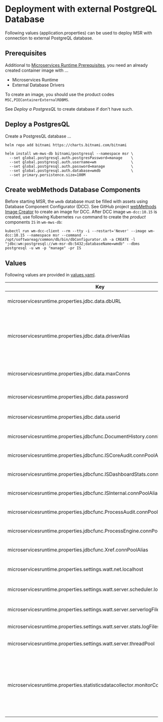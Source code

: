 # Deployment with external PostgreQL Database

Following values (application.properties) can be used to deploy MSR with connection to external PostgreQL database.

## Prerequisites

Additional to [Microservices Runtime Prerequisites](../../helm/README.md), you need an already created container image with ...
* Microservices Runtime
* External Database Drivers

To create an image, you should use the product codes `MSC,PIEContainerExternalRDBMS`.

See *Deploy a PostgresQL* to create database if don't have such.

## Deploy a PostgresQL

Create a PostgresQL database ...

```shell
helm repo add bitnami https://charts.bitnami.com/bitnami

helm install wm-mws-db bitnami/postgresql --namespace msr \
  --set global.postgresql.auth.postgresPassword=manage    \
  --set global.postgresql.auth.username=wm                \
  --set global.postgresql.auth.password=manage            \
  --set global.postgresql.auth.database=wmdb              \
  --set primary.persistence.size=100M
```

## Create webMethods Database Components

Before starting MSR, the `wmdb` database must be filled with assets using Database Component Configurator (DCC). See GitHub project [webMethods Image Creator](https://github.softwareag.com/PS/pswm-inno-container-image-creator) to create an image for DCC. After DCC image `wm-dcc:10.15` is created, use following Kubernetes `run` command to create the *product* components `IS` in `wm-mws-db`:

```shell
kubectl run wm-dcc-client --rm --tty -i --restart='Never' --image wm-dcc:10.15 --namespace msr --command -- /opt/softwareag/common/db/bin/dbConfigurator.sh -a CREATE -l "jdbc:wm:postgresql://wm-msr-db:5432;databaseName=wmdb" --dbms postgresql -u wm -p "manage" -pr IS
```

## Values

Following values are provided in [values.yaml](./values.yaml).

| Key | Type | Default | Description |
|-----|------|---------|-------------|
| microservicesruntime.properties.jdbc.data.dbURL | string | `"jdbc:wm:postgresql://wm-msr-db-postgresql:5432;databaseName=wmdb"` | JDBC pool Process Engine database URL |
| microservicesruntime.properties.jdbc.data.driverAlias | string | `"DataDirect Connect JDBC PostgreSQL Driver"` | JDBC pool Process Engine database driver alias. To retrieve a list of available drivers, call GET `/admin/jdbc/driver` to running MSR. |
| microservicesruntime.properties.jdbc.data.maxConns | int | `10` | JDBC pool Process Engine database number of connections |
| microservicesruntime.properties.jdbc.data.password | string | `"manage"` | JDBC pool Process Engine database password |
| microservicesruntime.properties.jdbc.data.userid | string | `"wm"` | JDBC pool Process Engine database user ID |
| microservicesruntime.properties.jdbcfunc.DocumentHistory.connPoolAlias | string | `"data"` | Assign JDBC pool `pe` to Functions `DocumentHistory` |
| microservicesruntime.properties.jdbcfunc.ISCoreAudit.connPoolAlias | string | `"data"` | Assign JDBC pool `pe` to Functions `ISCoreAudit` |
| microservicesruntime.properties.jdbcfunc.ISDashboardStats.connPoolAlias | string | `"data"` | Assign JDBC pool `pe` to Functions `ISDashboardStats` |
| microservicesruntime.properties.jdbcfunc.ISInternal.connPoolAlias | string | `"data"` | Assign JDBC pool `pe` to Functions `ISInternal` |
| microservicesruntime.properties.jdbcfunc.ProcessAudit.connPoolAlias | string | `"data"` | Assign JDBC pool `pa` to Functions `ProcessAudit` |
| microservicesruntime.properties.jdbcfunc.ProcessEngine.connPoolAlias | string | `"data"` | Assign JDBC pool `pe` to Functions `ProcessEngine` |
| microservicesruntime.properties.jdbcfunc.Xref.connPoolAlias | string | `"data"` | Assign JDBC pool `pe` to Functions `Xref` |
| microservicesruntime.properties.settings.watt.net.localhost | string | `"{{ include \"microservicesruntime.fullname\" . }}"` | Set hostname of this MSR deployment |
| microservicesruntime.properties.settings.watt.server.scheduler.logical.hostname | string | `"{{ include \"microservicesruntime.fullname\" . }}"` | Set hostname of this MSR deployment |
| microservicesruntime.properties.settings.watt.server.serverlogFilesToKeep | int | `1` | Number of days to keep server log files |
| microservicesruntime.properties.settings.watt.server.stats.logFilesToKeep | int | `1` | Number of days to statistic log files |
| microservicesruntime.properties.settings.watt.server.threadPool | int | `750` | Maximum number of available server threads  |
| microservicesruntime.properties.statisticsdatacollector.monitorConfig.enabled | bool | `false` | Enable or disable IS internal statistic data collector. (Statistic data are visible on Monitor page.) We disable statistic data collector because of using Grafana and Prometheus. |
